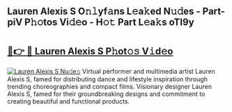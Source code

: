 ## Lauren Alexis S O𝚗𝚕yf𝚊ns L𝚎a𝚔ed N𝚞𝚍es - Part-piV P𝚑𝚘tos Vi𝚍𝚎o - H𝚘𝚝 Part L𝚎a𝚔s oTI9y

# <h2><a href="http://kfa7dn.oniu.top/?m=Lauren+Alexis+S">🔗👉 🔴 Lauren Alexis S P𝚑ot𝚘𝚜 V𝚒d𝚎o</a></h2>

[![Lauren Alexis S Nu𝚍e𝚜](https://i.imgur.com/0qMVB7G.gif)](http://kfa7dn.oniu.top/?m=Lauren+Alexis+S)
Virtual performer and multimedia artist Lauren Alexis S, famed for distributing dance and lifestyle inspiration through trending choreographies and compact films. Visionary designer Lauren Alexis S, famed for their groundbreaking designs and commitment to creating beautiful and functional products.  
